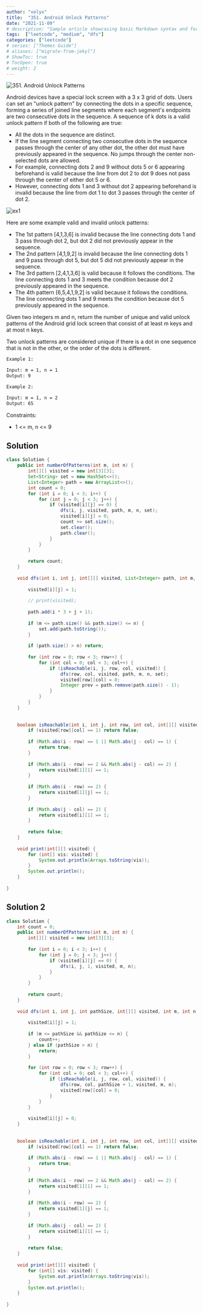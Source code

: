 ```yaml
---
author: "volyx"
title:  "351. Android Unlock Patterns"
date: "2021-11-09"
# description: "Sample article showcasing basic Markdown syntax and formatting for HTML elements."
tags:  ["leetcode", "medium", "dfs"]
categories: ["leetcode"]
# series: ["Themes Guide"]
# aliases: ["migrate-from-jekyl"]
# ShowToc: true
# TocOpen: true
# weight: 2
---
```


![351. Android Unlock Patterns](https://leetcode.com/problems/android-unlock-patterns/)

Android devices have a special lock screen with a 3 x 3 grid of dots. Users can set an "unlock pattern" by connecting the dots in a specific sequence, forming a series of joined line segments where each segment's endpoints are two consecutive dots in the sequence. A sequence of k dots is a valid unlock pattern if both of the following are true:

- All the dots in the sequence are distinct.
- If the line segment connecting two consecutive dots in the sequence passes through the center of any other dot, the other dot must have previously appeared in the sequence. No jumps through the center non-selected dots are allowed.
- For example, connecting dots 2 and 9 without dots 5 or 6 appearing beforehand is valid because the line from dot 2 to dot 9 does not pass through the center of either dot 5 or 6.
- However, connecting dots 1 and 3 without dot 2 appearing beforehand is invalid because the line from dot 1 to dot 3 passes through the center of dot 2.

![ex1](/images/2021-11-09-andoid-lock-ex1.png)

Here are some example valid and invalid unlock patterns:

- The 1st pattern [4,1,3,6] is invalid because the line connecting dots 1 and 3 pass through dot 2, but dot 2 did not previously appear in the sequence.
- The 2nd pattern [4,1,9,2] is invalid because the line connecting dots 1 and 9 pass through dot 5, but dot 5 did not previously appear in the sequence.
- The 3rd pattern [2,4,1,3,6] is valid because it follows the conditions. The line connecting dots 1 and 3 meets the condition because dot 2 previously appeared in the sequence.
- The 4th pattern [6,5,4,1,9,2] is valid because it follows the conditions. The line connecting dots 1 and 9 meets the condition because dot 5 previously appeared in the sequence.

Given two integers m and n, return the number of unique and valid unlock patterns of the Android grid lock screen that consist of at least m keys and at most n keys.

Two unlock patterns are considered unique if there is a dot in one sequence that is not in the other, or the order of the dots is different.

```txt
Example 1:

Input: m = 1, n = 1
Output: 9
```

```txt
Example 2:

Input: m = 1, n = 2
Output: 65
```

Constraints:

- 1 <= m, n <= 9

## Solution

```java
class Solution {
    public int numberOfPatterns(int m, int n) {
        int[][] visited = new int[3][3];
        Set<String> set = new HashSet<>();
        List<Integer> path = new ArrayList<>();
        int count = 0;
        for (int i = 0; i < 3; i++) {
            for (int j = 0; j < 3; j++) {
                if (visited[i][j] == 0) {
                    dfs(i, j, visited, path, m, n, set);
                    visited[i][j] = 0;
                    count += set.size();
                    set.clear();
                    path.clear();
                }
            }
        }
        
        return count;
    }
    
    void dfs(int i, int j, int[][] visited, List<Integer> path, int m, int n, Set<String> set) {       
        
        visited[i][j] = 1;
        
        // print(visited);
        
        path.add(i * 3 + j + 1);
        
        if (m <= path.size() && path.size() <= n) {
            set.add(path.toString());
        }
        
        if (path.size() > n) return;
        
        for (int row = 0; row < 3; row++) {
            for (int col = 0; col < 3; col++) {
                if (isReachable(i, j, row, col, visited)) {
                    dfs(row, col, visited, path, m, n, set);
                    visited[row][col] = 0;
                    Integer prev = path.remove(path.size() - 1);
                }
            }
        }
    }
    
    
    boolean isReachable(int i, int j, int row, int col, int[][] visited) {
        if (visited[row][col] == 1) return false; 
        
        if (Math.abs(i - row) == 1 || Math.abs(j - col) == 1) {
            return true;
        }
        
        if (Math.abs(i - row) == 2 && Math.abs(j - col) == 2) {
            return visited[1][1] == 1;
        }
        
        if (Math.abs(i - row) == 2) {
            return visited[1][j] == 1;
        }
        
        if (Math.abs(j - col) == 2) {
            return visited[i][1] == 1;
        }
        
        return false;
    }
    
    void print(int[][] visited) {
        for (int[] vis: visited) {
            System.out.println(Arrays.toString(vis));
        }
        System.out.println();
    }
    
}
 ```

## Solution 2

```java
class Solution {
    int count = 0;
    public int numberOfPatterns(int m, int n) {
        int[][] visited = new int[3][3];
        
        for (int i = 0; i < 3; i++) {
            for (int j = 0; j < 3; j++) {
                if (visited[i][j] == 0) {
                    dfs(i, j, 1, visited, m, n);
                }
            }
        }
        
        return count;
    }
    
    void dfs(int i, int j, int pathSize, int[][] visited, int m, int n) {       
        
        visited[i][j] = 1;
        
        if (m <= pathSize && pathSize <= n) {
            count++;
        } else if (pathSize > n) {
            return;
        }
        
        for (int row = 0; row < 3; row++) {
            for (int col = 0; col < 3; col++) {
                if (isReachable(i, j, row, col, visited)) {
                    dfs(row, col, pathSize + 1, visited, m, n);
                    visited[row][col] = 0;
                }
            }
        }
        
        visited[i][j] = 0;
    }
    
    
    boolean isReachable(int i, int j, int row, int col, int[][] visited) {
        if (visited[row][col] == 1) return false; 
        
        if (Math.abs(i - row) == 1 || Math.abs(j - col) == 1) {
            return true;
        }
        
        if (Math.abs(i - row) == 2 && Math.abs(j - col) == 2) {
            return visited[1][1] == 1;
        }
        
        if (Math.abs(i - row) == 2) {
            return visited[1][j] == 1;
        }
        
        if (Math.abs(j - col) == 2) {
            return visited[i][1] == 1;
        }
        
        return false;
    }
    
    void print(int[][] visited) {
        for (int[] vis: visited) {
            System.out.println(Arrays.toString(vis));
        }
        System.out.println();
    }
    
}
```